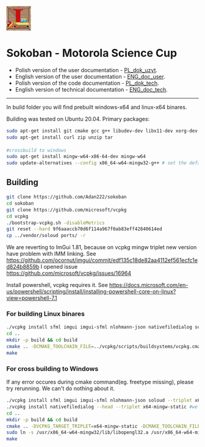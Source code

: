 ![icon](https://github.com/Adan222/sokoban/blob/master/res/graphics/icon3.png "Icon")<br>
# Sokoban - Motorola Science Cup

- Polish version of the user documentation - [PL_dok_uzyt](./docs/PL_dok_uzyt.md).
- English version of the user documentation - [ENG_doc_user](./docs/ENG_doc_user.md).
- Polish version of the code documentation - [PL_dok_tech](./docs/PL_dok_tech.md).
- English version of technical documentation - [ENG_doc_tech](./docs/ENG_doc_tech.md).

***

In build folder you will find prebuilt windows-x64 and linux-x64 binares.

Building was tested on Ubuntu 20.04. 
Primary packages:
```sh
sudo apt-get install git cmake gcc g++ libudev-dev libx11-dev xorg-dev freeglut3-dev
sudo apt-get install curl zip unzip tar

#crossbuild to windows
sudo apt-get install mingw-w64-x86-64-dev mingw-w64
sudo update-alternatives --config x86_64-w64-mingw32-g++ # set the default mingw32 g++ compiler option to posix


```


## Building
```sh
git clone https://github.com/Adan222/sokoban
cd sokoban
git clone https://github.com/microsoft/vcpkg
cd vcpkg
./bootstrap-vcpkg.sh -disableMetrics
git reset --hard 9f6aaaccb70d6f114a967f0ab83eff42840614ed
cp ../vendor/soloud ports/ -r
```

We are reverting to ImGui 1.81, because on vcpkg mingw triplet new version have problem with IMM linking. See https://github.com/ocornut/imgui/commit/edf135c18de82aa4112ef561ecfc1ed824b8859b
I opened issue https://github.com/microsoft/vcpkg/issues/16964

Install powershell, vcpkg requires it. See https://docs.microsoft.com/en-us/powershell/scripting/install/installing-powershell-core-on-linux?view=powershell-7.1

### For building Linux binares
```sh
./vcpkg install sfml imgui imgui-sfml nlohmann-json nativefiledialog soloud
cd ..
mkdir -p build && cd build
cmake .. -DCMAKE_TOOLCHAIN_FILE=../vcpkg/scripts/buildsystems/vcpkg.cmake
make
```

### For cross building to Windows 
If any error occures during cmake command(eg. freetype missing), please try rerunning. We can't do nothing about it.

```sh
./vcpkg install sfml imgui imgui-sfml nlohmann-json soloud --triplet x64-mingw-static
./vcpkg install nativefiledialog --head --triplet x64-mingw-static #we need newer version of nfd,
cd ..
mkdir -p build && cd build
cmake .. -DVCPKG_TARGET_TRIPLET=x64-mingw-static -DCMAKE_TOOLCHAIN_FILE=../vcpkg/scripts/buildsystems/vcpkg.cmake -DVCPKG_CHAINLOAD_TOOLCHAIN_FILE=<absolute path to sokoban dir>/toolchain-mingw-x64.cmake -DVCPKG_APPLOCAL_DEPS=OFF
sudo ln -s /usr/x86_64-w64-mingw32/lib/libopengl32.a /usr/x86_64-w64-mingw32/lib/libOpenGL32.a
make
```
